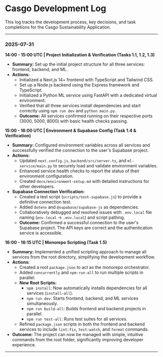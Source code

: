 # Casgo Development Log

This log tracks the development process, key decisions, and task completions for the Casgo Sustainability Application.

---

### **2025-07-31**

**14:00 - 15:00 UTC | Project Initialization & Verification (Tasks 1.1, 1.2, 1.3)**

*   **Summary:** Set up the initial project structure for all three services: frontend, backend, and ML.
*   **Actions:**
    *   Initialized a Next.js 14+ frontend with TypeScript and Tailwind CSS.
    *   Set up a Node.js backend using the Express framework and TypeScript.
    *   Initialized a Python ML service using FastAPI with a dedicated virtual environment.
    *   Verified that all three services install dependencies and start correctly using `npm run dev` and `python main.py`.
    *   **Outcome:** All services confirmed running on their respective ports (3000, 5000, 8000) with basic health checks passing.

**15:00 - 16:00 UTC | Environment & Supabase Config (Task 1.4 & Verification)**

*   **Summary:** Configured environment variables across all services and successfully verified the connection to the user's Supabase project.
*   **Actions:**
    *   Updated `next.config.js`, `backend/src/server.ts`, and `ml-service/main.py` to securely load and validate environment variables.
    *   Enhanced service health checks to report the status of their environment configuration.
    *   Created `docs/environment-setup.md` with detailed instructions for other developers.
*   **Supabase Connection Verification:**
    *   Created a test script (`scripts/test-supabase.js`) to provide a definitive connection test.
    *   Added `dotenv` and `@supabase/supabase-js` as dependencies.
    *   Collaboratively debugged and resolved issues with `.env.local` file naming (`env.local` -> `.env.local`) and script pathing.
    *   **Outcome:** Confirmed a successful connection to the user's Supabase project. The API keys are correct and the authentication service is accessible.

**16:00 - 16:15 UTC | Monorepo Scripting (Task 1.5)**

*   **Summary:** Implemented a unified scripting approach to manage all services from the root directory, simplifying the development workflow.
*   **Actions:**
    *   Created a root `package.json` to act as the monorepo orchestrator.
    *   Added `concurrently` and `npm-run-all` to run multiple scripts in parallel.
    *   **New Root Scripts:**
        *   `npm install`: Now automatically installs dependencies for all services (`install-all`).
        *   `npm run dev`: Starts frontend, backend, and ML services simultaneously.
        *   `npm run build-all`: Builds frontend and backend projects in parallel.
        *   `npm run test-all`: Runs test suites for all services.
    *   Refined `package.json` scripts in both the frontend and backend services to include `lint:fix`, `test:watch`, and `format` commands.
*   **Outcome:** The project can now be managed with simple, intuitive commands from the root folder, significantly improving developer experience.

--- 